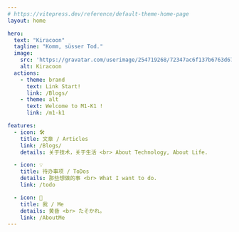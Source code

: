 ```yaml
---
# https://vitepress.dev/reference/default-theme-home-page
layout: home

hero:
  text: "Kiracoon"
  tagline: "Komm, süsser Tod."
  image:
    src: 'https://gravatar.com/userimage/254719268/72347ac6f137b6763d676fa5199057a3.jpeg?size=275'
    alt: Kiracoon
  actions:
    - theme: brand
      text: Link Start!
      link: /Blogs/
    - theme: alt
      text: Welcome to M1-K1 !
      link: /m1-k1

features:
  - icon: 🛠️
    title: 文章 / Articles
    link: /Blogs/
    details: 关于技术，关于生活 <br> About Technology, About Life.

  - icon: 💡
    title: 待办事项 / ToDos
    details: 那些想做的事 <br> What I want to do.
    link: /todo

  - icon: 🧠
    title: 我 / Me
    details: 黄昏 <br> たそかれ。
    link: /AboutMe
---
```

